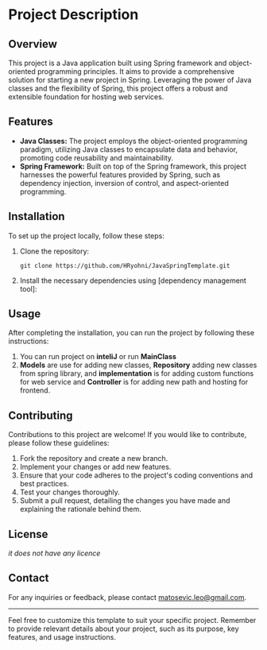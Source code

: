 # Project Description

## Overview
This project is a Java application built using Spring framework and object-oriented programming principles. It aims to provide a comprehensive solution for starting a new project in Spring. Leveraging the power of Java classes and the flexibility of Spring, this project offers a robust and extensible foundation for hosting web services.

## Features
- **Java Classes:** The project employs the object-oriented programming paradigm, utilizing Java classes to encapsulate data and behavior, promoting code reusability and maintainability.
- **Spring Framework:** Built on top of the Spring framework, this project harnesses the powerful features provided by Spring, such as dependency injection, inversion of control, and aspect-oriented programming.

## Installation
To set up the project locally, follow these steps:

1. Clone the repository:
   ```shell
   git clone https://github.com/HRyohni/JavaSpringTemplate.git
   ```

2. Install the necessary dependencies using [dependency management tool]:

## Usage
After completing the installation, you can run the project by following these instructions:

1. You can run project on **inteliJ** or run **MainClass**
2. **Models** are use for adding new classes, **Repository** adding new classes from spring library, and **implementation** is for adding custom functions for web service and **Controller** is for adding new path and hosting for frontend.

## Contributing
Contributions to this project are welcome! If you would like to contribute, please follow these guidelines:

1. Fork the repository and create a new branch.
2. Implement your changes or add new features.
3. Ensure that your code adheres to the project's coding conventions and best practices.
4. Test your changes thoroughly.
5. Submit a pull request, detailing the changes you have made and explaining the rationale behind them.

## License
*it does not have any licence*

## Contact
For any inquiries or feedback, please contact matosevic.leo@gmail.com.

---

Feel free to customize this template to suit your specific project. Remember to provide relevant details about your project, such as its purpose, key features, and usage instructions.
